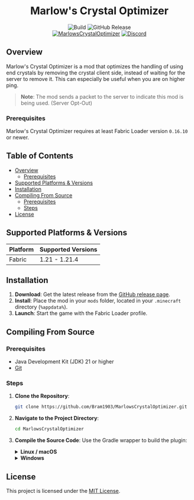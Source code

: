 <div align="center">
  <h1>Marlow's Crystal Optimizer</h1>
  <img alt="Build" src="https://github.com/Bram1903/MarlowsCrystalOptimizer/actions/workflows/gradle.yml/badge.svg">
  <img alt="GitHub Release" src="https://img.shields.io/github/release/Bram1903/MarlowsCrystalOptimizer.svg">
  <br>
  <a href="https://modrinth.com/plugin/MarlowsCrystalOptimizer"><img alt="MarlowsCrystalOptimizer" src="https://img.shields.io/badge/-Modrinth-green?style=for-the-badge&logo=Modrinth"></a>
  <a href="https://discord.deathmotion.com"><img alt="Discord" src="https://img.shields.io/badge/-Discord-5865F2?style=for-the-badge&logo=discord&logoColor=white"></a>
</div>

## Overview

Marlow's Crystal Optimizer is a mod that optimizes the handling of using end crystals by removing the crystal client
side,
instead of waiting for the server to remove it. This can especially be useful when you are on higher ping.

> **Note**: The mod sends a packet to the server to indicate this mod is being used. (Server Opt-Out)

### Prerequisites

Marlow's Crystal Optimizer requires at least Fabric Loader version `0.16.10` or newer.

## Table of Contents

- [Overview](#overview)
    - [Prerequisites](#prerequisites)
- [Supported Platforms & Versions](#supported-platforms--versions)
- [Installation](#installation)
- [Compiling From Source](#compiling-from-source)
    - [Prerequisites](#prerequisites)
    - [Steps](#steps)
- [License](#license)

## Supported Platforms & Versions

| Platform | Supported Versions |
|----------|--------------------|
| Fabric   | 1.21 - 1.21.4      |

## Installation

1. **Download**: Get the latest release from
   the [GitHub release page](https://github.com/Bram1903/MarlowsCrystalOptimizer/releases/latest).
2. **Install**: Place the mod in your `mods` folder, located in your `.minecraft` directory (`%appdata%`).
3. **Launch**: Start the game with the Fabric Loader profile.

## Compiling From Source

### Prerequisites

- Java Development Kit (JDK) 21 or higher
- [Git](https://git-scm.com/downloads)

### Steps

1. **Clone the Repository**:
   ```bash
   git clone https://github.com/Bram1903/MarlowsCrystalOptimizer.git
   ```
2. **Navigate to the Project Directory**:
   ```bash
   cd MarlowsCrystalOptimizer
   ```
3. **Compile the Source Code**:
   Use the Gradle wrapper to build the plugin:

   <details>
   <summary><strong>Linux / macOS</strong></summary>

   ```bash
   ./gradlew build
   ```
   </details>
   <details>
   <summary><strong>Windows</strong></summary>

   ```cmd
   .\gradlew build
   ```
   </details>

## License

This project is licensed under the [MIT License](LICENSE).
